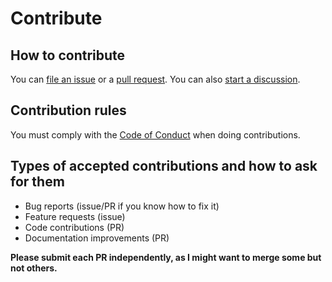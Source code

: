 # Contribute

## How to contribute

You can [file an issue](https://github.com/<author>/<repo>/issues)
or a [pull request](https://github.com/<author>/<repo>/pulls).
You can also [start a discussion](https://github.com/<author>/<repo>/discussions).

## Contribution rules

You must comply with the [Code of Conduct](CODE_OF_CONDUCT.md) when doing contributions.

## Types of accepted contributions and how to ask for them

- Bug reports (issue/PR if you know how to fix it)
- Feature requests (issue)
- Code contributions (PR)
- Documentation improvements (PR)

**Please submit each PR independently, as I might want to merge some but not others.**
